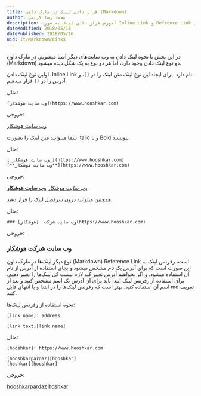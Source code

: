 ```yaml
---
title: قرار دادن لینک در مارک داون (Markdown)  
author: محمد رضا کریمی  
description: آموزش قرار دادن لینک به صورت Inline Link و Refrence Link در مارک داون (Markdown)  
dateModified: 2018/05/16  
datePublished: 2018/05/16  
uid: It/Markdown/Links  
---
```


در این بخش با نحوه لینک دادن به وب سایت‌های دیگر آشنا میشویم. در مارک داون (Markdown) دو نوع لینک دادن وجود دارد، اما هر دو نوع به یک شکل دیده میشود.

اولین نوع لینک دادن، Inline Link نام دارد. برای ایجاد این نوع لینک متن لینک را در `[]`، و آدرس را در `()` قرار میدهیم.

مثال:

```
[وب سایت هوشکار](https://www.hooshkar.com)
```

خروجی:

[وب سایت هوشکار](https://www.hooshkar.com)

شما میتوانید متن لینک را بصورت Italic و یا Bold بنویسید.

مثال:

```
[_وب سایت هوشکار_](https://www.hooshkar.com)
[**وب سایت هوشکار**](https://www.hooshkar.com)
```

خروجی:

[_وب سایت هوشکار_](https://www.hooshkar.com)
[**وب سایت هوشکار**](https://www.hooshkar.com)

همچنین میتوانید درون سرفصل لینک را قرار دهید.

مثال:

```
### وب سایت شرکت  [هوشکار](https://www.hooshkar.com)
```

خروجی:

### وب سایت شرکت  [هوشکار](https://www.hooshkar.com)

نوع دیگر لینک‌ها در مارک داون (Markdown) Reference Link است، رفرنس لینک به این صورت است که برای آدرس یک نام مشخص میشود و بجای استفاده از آدرس از نام آن استفاده میشود. و اگر بخواهیم آدرس تغییر کند لازم نیست کل لینک‌ها را تغییر دهیم. برای استفاده از رفرنس لینک ابتدا باید برای آن آدرس یک اسم مشخص کنید و بعد از اسم آن استفاده کنید. بهتر است که رفرنس لینک‌ها را در ابتدا و یا انتهای فایل md تعریف کنید.

نحوه استفاده از رفرنس لینک‌ها:

```
[link name]: address

[link text][link name]

```

مثال:

```
[hooshkar]: https://www.hooshkar.com

[hooshkarpardaz][hooshkar]
[hoshkar][hooshkar]
```

خروجی:

[hooshkar]: https://www.hooshkar.com

[hooshkarpardaz][hooshkar]
[hoshkar][hooshkar]
